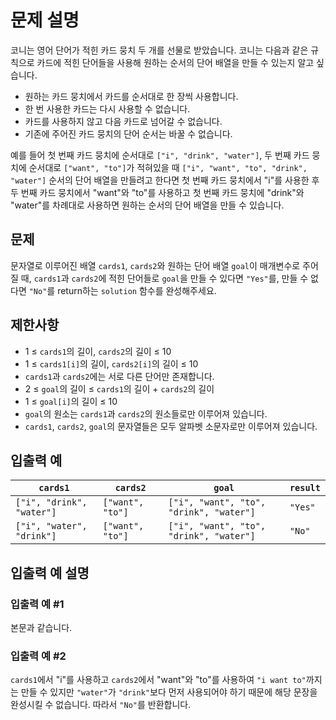 # 문제 설명

코니는 영어 단어가 적힌 카드 뭉치 두 개를 선물로 받았습니다. 코니는 다음과 같은 규칙으로 카드에 적힌 단어들을 사용해 원하는 순서의 단어 배열을 만들 수 있는지 알고 싶습니다.

- 원하는 카드 뭉치에서 카드를 순서대로 한 장씩 사용합니다.
- 한 번 사용한 카드는 다시 사용할 수 없습니다.
- 카드를 사용하지 않고 다음 카드로 넘어갈 수 없습니다.
- 기존에 주어진 카드 뭉치의 단어 순서는 바꿀 수 없습니다.

예를 들어 첫 번째 카드 뭉치에 순서대로 `["i", "drink", "water"]`, 두 번째 카드 뭉치에 순서대로 `["want", "to"]`가 적혀있을 때 `["i", "want", "to", "drink", "water"]` 순서의 단어 배열을 만들려고 한다면 첫 번째 카드 뭉치에서 "i"를 사용한 후 두 번째 카드 뭉치에서 "want"와 "to"를 사용하고 첫 번째 카드 뭉치에 "drink"와 "water"를 차례대로 사용하면 원하는 순서의 단어 배열을 만들 수 있습니다.

## 문제

문자열로 이루어진 배열 `cards1`, `cards2`와 원하는 단어 배열 `goal`이 매개변수로 주어질 때, `cards1`과 `cards2`에 적힌 단어들로 `goal`을 만들 수 있다면 `"Yes"`를, 만들 수 없다면 `"No"`를 return하는 `solution` 함수를 완성해주세요.

## 제한사항

- 1 ≤ `cards1`의 길이, `cards2`의 길이 ≤ 10
- 1 ≤ `cards1[i]`의 길이, `cards2[i]`의 길이 ≤ 10
- `cards1`과 `cards2`에는 서로 다른 단어만 존재합니다.
- 2 ≤ `goal`의 길이 ≤ `cards1`의 길이 + `cards2`의 길이
- 1 ≤ `goal[i]`의 길이 ≤ 10
- `goal`의 원소는 `cards1`과 `cards2`의 원소들로만 이루어져 있습니다.
- `cards1`, `cards2`, `goal`의 문자열들은 모두 알파벳 소문자로만 이루어져 있습니다.

## 입출력 예

| `cards1`                 | `cards2`           | `goal`                        | `result` |
|--------------------------|---------------------|-------------------------------|----------|
| `["i", "drink", "water"]` | `["want", "to"]`    | `["i", "want", "to", "drink", "water"]` | `"Yes"`  |
| `["i", "water", "drink"]` | `["want", "to"]`    | `["i", "want", "to", "drink", "water"]` | `"No"`   |

## 입출력 예 설명

### 입출력 예 #1

본문과 같습니다.

### 입출력 예 #2

`cards1`에서 "i"를 사용하고 `cards2`에서 "want"와 "to"를 사용하여 `"i want to"`까지는 만들 수 있지만 `"water"`가 `"drink"`보다 먼저 사용되어야 하기 때문에 해당 문장을 완성시킬 수 없습니다. 따라서 `"No"`를 반환합니다.

